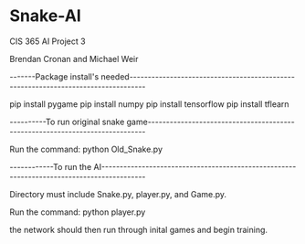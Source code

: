 # Snake-AI
CIS 365 AI Project 3

Brendan Cronan and Michael Weir




-------Package install's needed----------------------------------------------------------------------------------

pip install pygame
pip install numpy
pip install tensorflow
pip install tflearn






----------To run original snake game-----------------------------------------------------------------------------

Run the command: python Old_Snake.py







------------To run the AI------------------------------------------------------------------------------------------

Directory must include Snake.py, player.py, and Game.py.

Run the command: python player.py

the network should then run through inital games and begin training.
